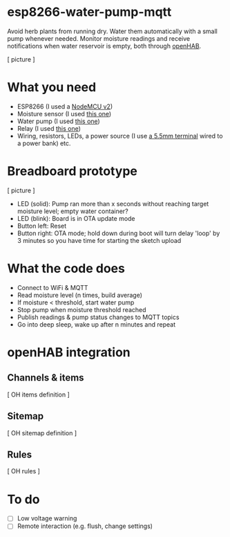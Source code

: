 # esp8266-water-pump-mqtt
Avoid herb plants from running dry. Water them automatically with a small pump whenever needed. Monitor moisture readings and receive notifications when water reservoir is empty, both through [openHAB](https://openhab.org).

[ picture ]

# What you need
* ESP8266 (I used a [NodeMCU v2](https://www.amazon.de/gp/product/B0754HWZSQ/ref=ppx_yo_dt_b_search_asin_title?ie=UTF8&psc=1))
* Moisture sensor (I used [this one](https://www.amazon.de/gp/product/B07CNRJN8W/ref=ppx_yo_dt_b_search_asin_title?ie=UTF8&psc=1))
* Water pump (I used [this one](https://www.amazon.de/Homengineer-Tauchpumpe-Brunnen-Bew%C3%A4sserung-Raspberry/dp/B07PGQNKKC/))
* Relay (I used [this one](https://www.amazon.de/gp/product/B07CNR7K9B/ref=ppx_yo_dt_b_search_asin_title?ie=UTF8&psc=1))
* Wiring, resistors, LEDs, a power source (I use [a 5.5mm terminal](https://www.amazon.de/gp/product/B009PH1J5Y/ref=ppx_yo_dt_b_asin_title_o01_s00?ie=UTF8&psc=1) wired to a power bank) etc.

# Breadboard prototype
[ picture ]

* LED (solid): Pump ran more than x seconds without reaching target moisture level; empty water container?
* LED (blink): Board is in OTA update mode
* Button left: Reset
* Button right: OTA mode; hold down during boot will turn delay 'loop' by 3 minutes so you have time for starting the sketch upload

# What the code does
* Connect to WiFi & MQTT
* Read moisture level (n times, build average)
* If moisture < threshold, start water pump
* Stop pump when moisture threshold reached
* Publish readings & pump status changes to MQTT topics
* Go into deep sleep, wake up after n minutes and repeat

# openHAB integration
## Channels & items
[ OH items definition ]

## Sitemap
[ OH sitemap definition ]

## Rules
[ OH rules ]

# To do
- [ ] Low voltage warning
- [ ] Remote interaction (e.g. flush, change settings)
